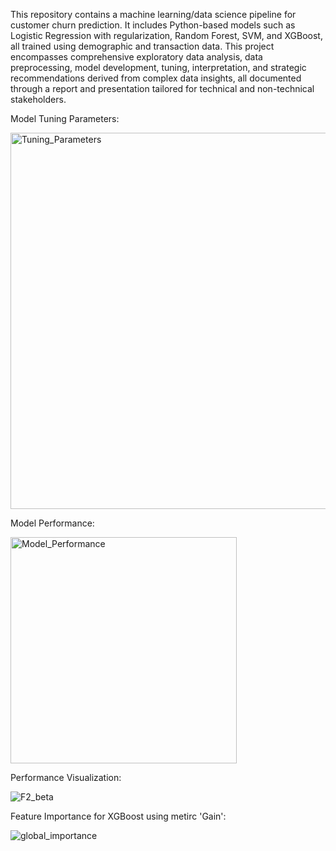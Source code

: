 This repository contains a machine learning/data science pipeline for customer churn prediction. It includes Python-based models such as Logistic Regression with regularization, Random Forest, SVM, and XGBoost, all trained using demographic and transaction data. This project encompasses comprehensive exploratory data analysis, data preprocessing, model development, tuning, interpretation, and strategic recommendations derived from complex data insights, all documented through a report and presentation tailored for technical and non-technical stakeholders.


Model Tuning Parameters:

<img width="602" alt="Tuning_Parameters" src="https://github.com/ZhiruiLi1/Customer_Churn_Analysis/assets/90368869/9e707943-54e1-4e50-82aa-b2365f272a92">



Model Performance:

<img width="362" alt="Model_Performance" src="https://github.com/ZhiruiLi1/Customer_Churn_Analysis/assets/90368869/96d92636-1faf-4fc3-812c-2b2ee8a46320">



Performance Visualization:

![F2_beta](https://github.com/ZhiruiLi1/Customer_Churn_Analysis/assets/90368869/c9213735-0b2c-4502-aa8f-bd43f224f501)



Feature Importance for XGBoost using metirc 'Gain':

![global_importance](https://github.com/ZhiruiLi1/Customer_Churn_Analysis/assets/90368869/f8d92eab-c8e0-4e8d-bf78-f0dd4adf6a0c)


